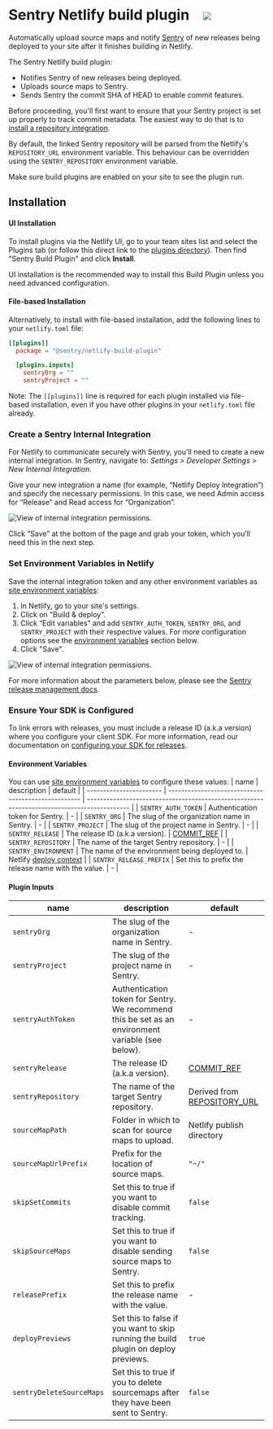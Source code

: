 # Sentry Netlify build plugin &nbsp;&nbsp;&nbsp;<a href="https://app.netlify.com/start/deploy?repository=https://github.com/getsentry/sentry-netlify-build-plugin"><img src="https://www.netlify.com/img/deploy/button.svg"></a>

Automatically upload source maps and notify [Sentry](https://sentry.io/) of new releases being deployed to your site after it finishes building in Netlify.

The Sentry Netlify build plugin:
* Notifies Sentry of new releases being deployed.
* Uploads source maps to Sentry.
* Sends Sentry the commit SHA of HEAD to enable commit features.

Before proceeding, you'll first want to ensure that your Sentry project is set up properly to track commit metadata. The easiest way to do that is to [install a repository integration](https://docs.sentry.io/product/releases/#install-repo-integration).

By default, the linked Sentry repository will be parsed from the Netlify's `REPOSITORY_URL` environment variable. This behaviour can be overridden using the `SENTRY_REPOSITORY` environment variable.

Make sure build plugins are enabled on your site to see the plugin run.

## Installation
#### UI Installation
To install plugins via the Netlify UI, go to your team sites list and select the Plugins tab (or follow this direct link to the [plugins directory](https://app.netlify.com/plugins)). Then find "Sentry Build Plugin" and click **Install**.

UI installation is the recommended way to install this Build Plugin unless you need advanced configuration.

#### File-based Installation
Alternatively, to install with file-based installation, add the following lines to your `netlify.toml` file:

```toml
[[plugins]]
  package = "@sentry/netlify-build-plugin"

  [plugins.inputs]
    sentryOrg = ""
    sentryProject = ""
```

Note: The `[[plugins]]` line is required for each plugin installed via file-based installation, even if you have other plugins in your `netlify.toml` file already.

### Create a Sentry Internal Integration
For Netlify to communicate securely with Sentry, you'll need to create a new internal integration. In Sentry, navigate to: *Settings > Developer Settings > New Internal Integration*.

Give your new integration a name (for example, “Netlify Deploy Integration”) and specify the necessary permissions. In this case, we need Admin access for “Release” and Read access for “Organization”.

![View of internal integration permissions.](images/internal-integration-permissions.png)

Click “Save” at the bottom of the page and grab your token, which you’ll need this in the next step.


### Set Environment Variables in Netlify
Save the internal integration token and any other environment variables as [site environment variables](https://docs.netlify.com/configure-builds/environment-variables/):
1. In Netlify, go to your site's settings.
2. Click on "Build & deploy".
3. Click “Edit variables” and add `SENTRY_AUTH_TOKEN`, `SENTRY_ORG`, and `SENTRY_PROJECT` with their respective values. For more configuration options see the [environment variables](#environment-variables) section below.
4. Click "Save".

![View of internal integration permissions.](images/netlify-environment-variables.png)

For more information about the parameters below, please see the [Sentry release management docs](https://docs.sentry.io/cli/releases/).

### Ensure Your SDK is Configured
To link errors with releases, you must include a release ID (a.k.a version) where you configure your client SDK. For more information, read our documentation on [configuring your SDK for releases](https://docs.sentry.io/workflow/releases/?platform=node#configure-sdk).

#### Environment Variables

You can use [site environment variables](https://docs.netlify.com/configure-builds/environment-variables/) to configure these values:
| name                    | description                                         | default                                                                                     |
| ----------------------- | --------------------------------------------------- | ------------------------------------------------------------------------------------------- |
| `SENTRY_AUTH_TOKEN`     | Authentication token for Sentry.                    | -                                                                                           |
| `SENTRY_ORG`            | The slug of the organization name in Sentry.        | -                                                                                           |
| `SENTRY_PROJECT`        | The slug of the project name in Sentry.             | -                                                                                           |
| `SENTRY_RELEASE`        | The release ID (a.k.a version).                     | [COMMIT_REF](https://docs.netlify.com/configure-builds/environment-variables/#git-metadata) |
| `SENTRY_REPOSITORY`     | The name of the target Sentry repository.           | -                                                                                           |
| `SENTRY_ENVIRONMENT`    | The name of the environment being deployed to.      | Netlify [deploy context](https://docs.netlify.com/site-deploys/overview/#deploy-contexts)   |
| `SENTRY_RELEASE_PREFIX` | Set this to prefix the release name with the value. | -                                                                                           |


#### Plugin Inputs
| name                 | description                                                                                       | default                                                                                                      |
| -------------------- | ------------------------------------------------------------------------------------------------- | ------------------------------------------------------------------------------------------------------------ |
| `sentryOrg`          | The slug of the organization name in Sentry.                                                      | -                                                                                                            |
| `sentryProject`      | The slug of the project name in Sentry.                                                           | -                                                                                                            |
| `sentryAuthToken`    | Authentication token for Sentry. We recommend this be set as an environment variable (see below). | -                                                                                                            |
| `sentryRelease`      | The release ID (a.k.a version).                                                                   | [COMMIT_REF](https://docs.netlify.com/configure-builds/environment-variables/#git-metadata)                  |
| `sentryRepository`   | The name of the target Sentry repository.                                                         | Derived from [REPOSITORY_URL](https://docs.netlify.com/configure-builds/environment-variables/#git-metadata) |
| `sourceMapPath`      | Folder in which to scan for source maps to upload.                                                | Netlify publish directory                                                                                    |
| `sourceMapUrlPrefix` | Prefix for the location of source maps.                                                           | `"~/"`                                                                                                       |
| `skipSetCommits`     | Set this to true if you want to disable commit tracking.                                          | `false`                                                                                                      |
| `skipSourceMaps`     | Set this to true if you want to disable sending source maps to Sentry.                            | `false`                                                                                                      |
| `releasePrefix`      | Set this to prefix the release name with the value.                                               | -                                                                                                            |
| `deployPreviews`     | Set this to false if you want to skip running the build plugin on deploy previews.                | `true`                                                                                                       |
| `sentryDeleteSourceMaps` | Set this to true if you to delete sourcemaps after they have been sent to Sentry.             | `false`                                                                                                      |
